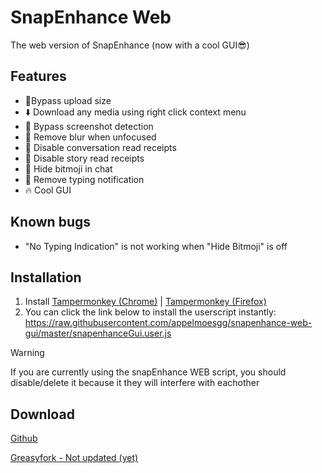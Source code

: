 # SnapEnhance Web
The web version of SnapEnhance (now with a cool GUI😎)

## Features
- 🚧Bypass upload size
- ⬇️ Download any media using right click context menu
- 📲 Bypass screenshot detection
- 🔎 Remove blur when unfocused
- 👻 Disable conversation read receipts
- 👻 Disable story read receipts
- 👻 Hide bitmoji in chat
- 💬 Remove typing notification
- 🔥 Cool GUI

## Known bugs
- "No Typing Indication" is not working when "Hide Bitmoji" is off

## Installation
1. Install [Tampermonkey (Chrome)](https://chromewebstore.google.com/detail/tampermonkey/dhdgffkkebhmkfjojejmpbldmpobfkfo) | [Tampermonkey (Firefox)](https://addons.mozilla.org/en-US/firefox/addon/tampermonkey/)
2. You can click the link below to install the userscript instantly:
https://raw.githubusercontent.com/appelmoesgg/snapenhance-web-gui/master/snapenhanceGui.user.js
> [!WARNING]
> If you are currently using the snapEnhance WEB script, you should disable/delete it because it they will interfere with eachother

## Download
[Github](https://github.com/appelmoesgg/snapenhance-web-gui/blob/main/snapenhanceGui.user.js)

[Greasyfork - Not updated (yet)](https://greasyfork.org/en/scripts/483732-snapenhance-web)
